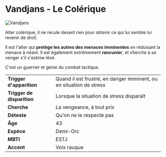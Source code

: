 # Vandjans - Le Colérique
![Vandjans](../.../_images/vandjans.png)

Alter colérique, il ne recule devant rien pour obtenir ce qui lui semble lui revenir de droit.

Il est l'alter qui **protège les autres des menaces imminentes** en réduisant la menace à néant. Il est également extrêmement **rancunier**, et cherche à se venger s'il s'estime lésé.

C'est un guerrier et génie du combat tactique.

| | |
| - | - |
| **Trigger d'apparition** | Quand il est frustré, en danger imminent, ou en situation de stress |
| **Trigger de disparition** | Lorsque la situation de stress disparaît |
| **Cherche** | La vengeance, à tout prix |
| **Déteste** | Qu'on ne le respecte pas |
| **Âge** | 43 |
| **Espèce** | Demi-Orc |
| **MBTI** | ESTJ |
| **Accent** | Voix rauque |